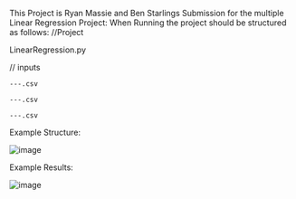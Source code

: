 This Project is Ryan Massie and Ben Starlings Submission for the multiple Linear Regression Project:
When Running the project should be structured as follows:
//Project

LinearRegression.py
  
  // inputs
    
    ---.csv
    
    ---.csv
    
    ---.csv

Example Structure:

![image](https://github.com/BlastermanR/MultipleLinearRegressionProject/assets/112714065/f3987262-cde4-4efb-a784-759dc8e965d9)

Example Results:

![image](https://github.com/BlastermanR/MultipleLinearRegressionProject/assets/112714065/3196e4c6-cbf5-4b6c-88ec-90bab13506bb)
